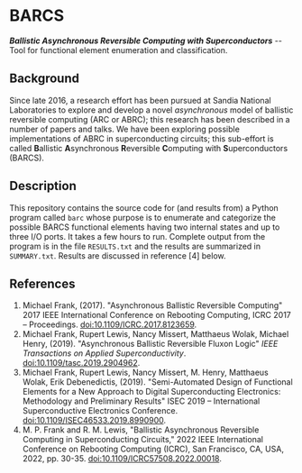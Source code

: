 # BARCS
_**Ballistic Asynchronous Reversible Computing with Superconductors**_ -- Tool for functional element enumeration and classification.

## Background

Since late 2016, a research effort has been pursued at Sandia National Laboratories to explore and develop a novel _asynchronous_ model of ballistic reversible computing (ARC or ABRC); this research has been described in a number of papers and talks. We have been exploring possible implementations of ABRC in superconducting circuits; this sub-effort is called **B**allistic **A**synchronous **R**eversible **C**omputing with **S**uperconductors (BARCS).

## Description

This repository contains the source code for (and results from) a Python program called `barc` whose purpose is to enumerate and categorize the possible BARCS functional elements having two internal states and up to three I/O ports. It takes a few hours to run.  Complete output from the program is in the file `RESULTS.txt` and the results are summarized in `SUMMARY.txt`. Results are discussed in reference [4] below.

## References

1. Michael Frank, (2017). "Asynchronous Ballistic Reversible Computing" 2017 IEEE International Conference on Rebooting Computing, ICRC 2017 – Proceedings. [doi:10.1109/ICRC.2017.8123659](https://doi.org/10.1109/ICRC.2017.8123659).
2. Michael Frank, Rupert Lewis, Nancy Missert, Matthaeus Wolak, Michael Henry, (2019). "Asynchronous Ballistic Reversible Fluxon Logic" _IEEE Transactions on Applied Superconductivity_. [doi:10.1109/tasc.2019.2904962](https://doi.org/10.1109/tasc.2019.2904962).
3. Michael Frank, Rupert Lewis, Nancy Missert, M. Henry, Matthaeus Wolak, Erik Debenedictis, (2019). "Semi-Automated Design of Functional Elements for a New Approach to Digital Superconducting Electronics: Methodology and Preliminary Results" ISEC 2019 – International Superconductive Electronics Conference. [doi:10.1109/ISEC46533.2019.8990900](https://doi.org/10.1109/ISEC46533.2019.8990900).
4. M. P. Frank and R. M. Lewis, "Ballistic Asynchronous Reversible Computing in Superconducting Circuits," 2022 IEEE International Conference on Rebooting Computing (ICRC), San Francisco, CA, USA, 2022, pp. 30-35. [doi:10.1109/ICRC57508.2022.00018](https://doi.org/10.1109/ICRC57508.2022.00018).

